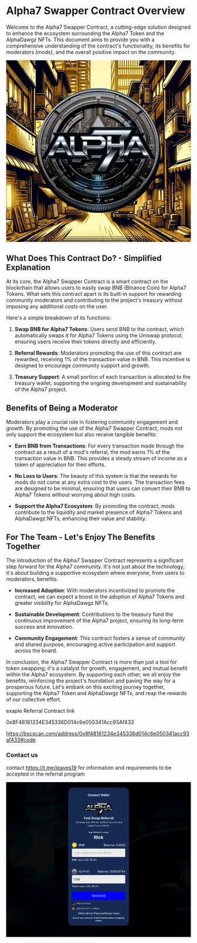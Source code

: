 # Alpha7 Swapper Contract Overview

Welcome to the Alpha7 Swapper Contract, a cutting-edge solution designed to enhance the ecosystem surrounding the Alpha7 Token and the AlphaDawgz NFTs. This document aims to provide you with a comprehensive understanding of the contract's functionality, its benefits for moderators (mods), and the overall positive impact on the community.

![Alpha7 Token Logo](https://raw.githubusercontent.com/ArielRin/alpha7mint/day-5/Images/Social%20Images/yellowRoundAlpha7Logo.png)

## What Does This Contract Do? - Simplified Explanation

At its core, the Alpha7 Swapper Contract is a smart contract on the blockchain that allows users to easily swap BNB (Binance Coin) for Alpha7 Tokens. What sets this contract apart is its built-in support for rewarding community moderators and contributing to the project's treasury without imposing any additional costs on the user.

Here's a simple breakdown of its functions:

1. **Swap BNB for Alpha7 Tokens**: Users send BNB to the contract, which automatically swaps it for Alpha7 Tokens using the Uniswap protocol, ensuring users receive their tokens directly and efficiently.

2. **Referral Rewards**: Moderators promoting the use of this contract are rewarded, receiving 1% of the transaction value in BNB. This incentive is designed to encourage community support and growth.

3. **Treasury Support**: A small portion of each transaction is allocated to the treasury wallet, supporting the ongoing development and sustainability of the Alpha7 project.

## Benefits of Being a Moderator

Moderators play a crucial role in fostering community engagement and growth. By promoting the use of the Alpha7 Swapper Contract, mods not only support the ecosystem but also receive tangible benefits:

- **Earn BNB from Transactions**: For every transaction made through the contract as a result of a mod's referral, the mod earns 1% of the transaction value in BNB. This provides a steady stream of income as a token of appreciation for their efforts.

- **No Loss to Users**: The beauty of this system is that the rewards for mods do not come at any extra cost to the users. The transaction fees are designed to be minimal, ensuring that users can convert their BNB to Alpha7 Tokens without worrying about high costs.

- **Support the Alpha7 Ecosystem**: By promoting the contract, mods contribute to the liquidity and market presence of Alpha7 Tokens and AlphaDawgz NFTs, enhancing their value and stability.

## For The Team - Let's Enjoy The Benefits Together

The introduction of the Alpha7 Swapper Contract represents a significant step forward for the Alpha7 community. It's not just about the technology; it's about building a supportive ecosystem where everyone, from users to moderators, benefits.

- **Increased Adoption**: With moderators incentivized to promote the contract, we can expect a boost in the adoption of Alpha7 Tokens and greater visibility for AlphaDawgz NFTs.

- **Sustainable Development**: Contributions to the treasury fund the continuous improvement of the Alpha7 project, ensuring its long-term success and innovation.

- **Community Engagement**: This contract fosters a sense of community and shared purpose, encouraging active participation and support across the board.

In conclusion, the Alpha7 Swapper Contract is more than just a tool for token swapping; it's a catalyst for growth, engagement, and mutual benefit within the Alpha7 ecosystem. By supporting each other, we all enjoy the benefits, reinforcing the project's foundation and paving the way for a prosperous future. Let's embark on this exciting journey together, supporting the Alpha7 Token and AlphaDawgz NFTs, and reap the rewards of our collective effort.

exaple Referral Contract link

0x8F48161234E345336D014c6e050341Acc93Af433

https://bscscan.com/address/0x8f48161234e345336d014c6e050341acc93af433#code

### Contact us

contact https://t.me/leaves19 for information and requirements to be accepted in the referral program


![Alpha7 Referral Swapper](https://raw.githubusercontent.com/ArielRin/alpha7mint/day-5/Contracts/ReferralSwapper/swapperimage.png)
